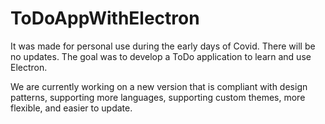 # ToDoAppWithElectron


It was made for personal use during the early days of Covid. There will be no updates. The goal was to develop a ToDo application to learn and use Electron.

We are currently working on a new version that is compliant with design patterns, supporting more languages, supporting custom themes, more flexible, and easier to update.
